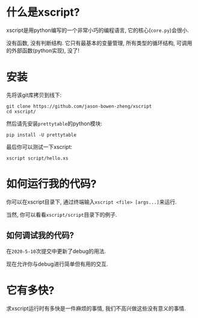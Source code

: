 # 什么是xscript?
xscript是用python编写的一个非常小巧的编程语言, 它的核心(`core.py`)会很小.

没有函数, 没有判断结构. 它只有最基本的变量管理, 所有类型的循环结构, 可调用的外部函数(python实现), 没了!

# 安装
先将该git库拷贝到线下:
```shell
git clone https://github.com/jason-bowen-zheng/xscript
cd xscript/
```

然后请先安装`prettytable`的python模块:
```shell
pip install -U prettytable
```

最后你可以测试一下xscript:
```shell
xscript script/hello.xs
```

# 如何运行我的代码?
你可以在xscript目录下, 通过终端输入`xscript <file> [args...]`来运行.

当然, 你可以看看`xscript/script`目录下的例子.

## 如何调试我的代码?
在`2020-5-10`次提交中更新了debug的用法.

现在允许你与debug进行简单但有用的交互.

# 它有多快?
求xscript运行时有多快是一件麻烦的事情, 我们不高兴做这些没有意义的事情.
